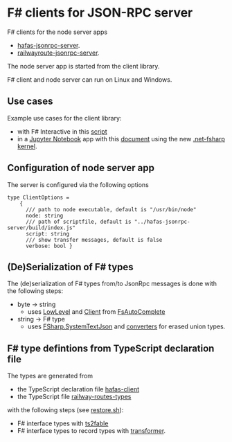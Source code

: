 # F# clients for JSON-RPC server

F# clients for the node server apps

* [hafas-jsonrpc-server](https://github.com/bergmannjg/hafas-jsonrpc-server).
* [railwayroute-jsonrpc-server](https://github.com/bergmannjg/railwayroute-jsonrpc-server).

The node server app is started from the client library.

F# client and node server can run on Linux and Windows.

## Use cases

Example use cases for the client library:

* with F# Interactive in this [script](./scripts/journeys.fsx)
* in a [Jupyter Notebook](https://jupyter.org/) app with this [document](./notebooks/hafas-example.ipynb) using the new [.net-fsharp kernel](https://github.com/dotnet/interactive).

## Configuration of node server app

The server is configured via the following options

```f#
type ClientOptions =
    {
      /// path to node executable, default is "/usr/bin/node"
      node: string
      /// path of scriptfile, default is "../hafas-jsonrpc-server/build/index.js"
      script: string
      /// show transfer messages, default is false
      verbose: bool }
```

## (De)Serialization of F# types

The (de)serialization of F# types from/to JsonRpc messages is done with the following steps:

* byte -> string
  * uses [LowLevel](https://github.com/fsharp/FsAutoComplete/blob/2346b3e2f3dcfbfdb14381484879514d6f43f1f0/src/LanguageServerProtocol/LanguageServerProtocol.fs#L1691) and [Client](https://github.com/fsharp/FsAutoComplete/blob/2346b3e2f3dcfbfdb14381484879514d6f43f1f0/src/LanguageServerProtocol/LanguageServerProtocol.fs#L2418) from [FsAutoComplete](https://github.com/fsharp/FsAutoComplete/blob/master/src/LanguageServerProtocol/LanguageServerProtocol.fs)
* string -> F# type
  * uses [FSharp.SystemTextJson](https://github.com/Tarmil/FSharp.SystemTextJson) and [converters](src/HafasJsonRpcClient/JsonConverter.fs) for erased union types.

## F# type defintions from TypeScript declaration file

The types are generated from 

* the TypeScript declaration file [hafas-client](https://github.com/DefinitelyTyped/DefinitelyTyped/blob/master/types/hafas-client/index.d.ts) 
* the TypeScript file [railway-routes-types](https://github.com/bergmannjg/railwaytrip-to-railwayroute/blob/master/src/db-data-railway-routes-types.ts
)

with the following steps (see [restore.sh](./scripts/restore.sh)):

* F# interface types with [ts2fable](https://github.com/fable-compiler/ts2fable)
* F# interface types to record types with [transformer](./src/Transformer).




